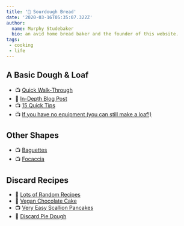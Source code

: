 ```yaml
---
title: '🍞 Sourdough Bread'
date: '2020-03-16T05:35:07.322Z'
author:
  name: Murphy Studebaker
  bio: an avid home bread baker and the founder of this website.
tags:
 - cooking
 - life
---
```


## A Basic Dough & Loaf
- 📺 [Quick Walk-Through](https://www.youtube.com/watch?v=W-JqO35DWCw&t=505s&ab_channel=TheHappyPear)
- 📝 [In-Depth Blog Post](https://zerowastechef.com/2015/09/17/sourdough-bread/)
- 📺 [15 Quick Tips](https://www.youtube.com/watch?v=BJEHsvW2J6M&t=742s&ab_channel=ProHomeCooks)
- 📺 [If you have no equipment (you can still make a loaf!)](https://www.youtube.com/watch?v=zhd1eeoM2Vg&t=1s&ab_channel=ProHomeCooks)

## Other Shapes
- 📺 [Baguettes](https://www.youtube.com/watch?v=Rp394a6NBfU&ab_channel=Howcast)
- 📺 [Focaccia](https://www.youtube.com/watch?v=koEppmNnT0A&ab_channel=Alexandra%27sKitchen)

## Discard Recipes
- 📝 [Lots of Random Recipes](https://zerowastechef.com/2017/04/11/prevent-sourdough-starter-taking-life/)
- 📝 [Vegan Chocolate Cake](https://zerowastechef.com/2020/04/27/sourdough-discard-vegan-chocolate-cake/)
- 📺 [Very Easy Scallion Pancakes](https://www.youtube.com/watch?v=vVx2oFFptG0&t=317s&ab_channel=ProHomeCooks)
- 📝 [Discard Pie Dough](https://littlespoonfarm.com/sourdough-pie-crust-recipe/)